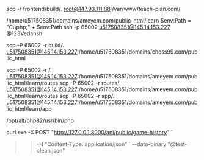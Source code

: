 scp -r frontend/build/. root@147.93.111.88:/var/www/teach-plan.com/

/home/u517508351/domains/ameyem.com/public_html/learn
$env:Path = "C:\php;" + $env:Path
ssh -p 65002 u517508351@145.14.153.227
@123Vedansh

scp -P 65002 -r build/. u517508351@145.14.153.227:/home/u517508351/domains/chess99.com/public_html

<!-- scp -P 65002 -r routes/. u517508351@145.14.153.227:/home/u517508351/domains/ameyem.com/public_html/learn/routes -->
scp -P 65002 -r /. u517508351@145.14.153.227:/home/u517508351/domains/ameyem.com/public_html/learn/routes
scp -P 65002 -r routes/. u517508351@145.14.153.227:/home/u517508351/domains/ameyem.com/public_html/learn/routes
scp -P 65002 -r app/. u517508351@145.14.153.227:/home/u517508351/domains/ameyem.com/public_html/learn/app

/opt/alt/php82/usr/bin/php

curl.exe -X POST "http://127.0.0.1:8000/api/public/game-history" `
>>   -H "Content-Type: application/json" `
>>   --data-binary "@test-clean.json"